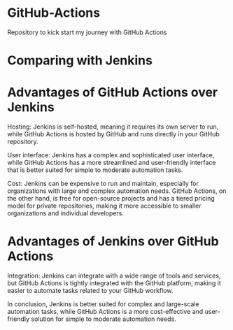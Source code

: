 # GitHub-Actions
Repository to kick start my journey with GitHub Actions
# Comparing with Jenkins
# Advantages of GitHub Actions over Jenkins
Hosting: Jenkins is self-hosted, meaning it requires its own server to run, while GitHub Actions is hosted by GitHub and runs directly in your GitHub repository.

User interface: Jenkins has a complex and sophisticated user interface, while GitHub Actions has a more streamlined and user-friendly interface that is better suited for simple to moderate automation tasks.

Cost: Jenkins can be expensive to run and maintain, especially for organizations with large and complex automation needs. GitHub Actions, on the other hand, is free for open-source projects and has a tiered pricing model for private repositories, making it more accessible to smaller organizations and individual developers.

# Advantages of Jenkins over GitHub Actions
Integration: Jenkins can integrate with a wide range of tools and services, but GitHub Actions is tightly integrated with the GitHub platform, making it easier to automate tasks related to your GitHub workflow.

In conclusion, Jenkins is better suited for complex and large-scale automation tasks, while GitHub Actions is a more cost-effective and user-friendly solution for simple to moderate automation needs.
